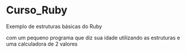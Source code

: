 # Curso_Ruby
Exemplo de estruturas básicas do Ruby

com um pequeno programa que diz sua idade utilizando as estruturas e uma calculadora de 2 valores

 